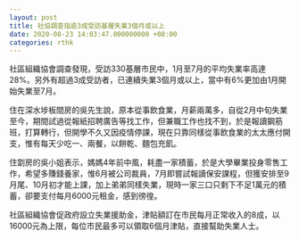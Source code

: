```yaml
---
layout: post
title: 社協調查指逾3成受訪基層失業3個月或以上　　　
date: 2020-08-23 14:03:47.000000000 +08:00
categories: rthk
---
```


社區組織協會調查發現，受訪330基層市民中，1月至7月的平均失業率高達28%。另外有超過3成受訪者，已連續失業3個月或以上，當中有6%更加由1月開始失業至7月。

住在深水埗板間房的吳先生說，原本從事飲食業，月薪兩萬多，自從2月中旬失業至今，期間試過從報紙招聘廣告等找工作，但兼職工作也找不到，於是報讀鋼筋班，打算轉行，但開學不久又因疫情停課，現在只靠同樣從事飲食業的太太應付開支，惟有每天少吃一、兩餐，以餅乾、麵包充飢。

住劏房的吳小姐表示，媽媽4年前中風，耗盡一家積蓄，於是大學畢業投身零售工作，希望多賺錢養家，惟6月被公司裁員，7月即嘗試報讀保安課程，但獲安排至9月尾、10月初才能上課，加上弟弟同樣失業，現時一家三口只剩下不足1萬元的積蓄，卻要支付每月6000元租金，感到徬徨。

社區組織協會促政府設立失業援助金，津貼額訂在市民每月正常收入的8成，以16000元為上限，每位市民最多可以領取6個月津貼，直接幫助失業人士。
　
